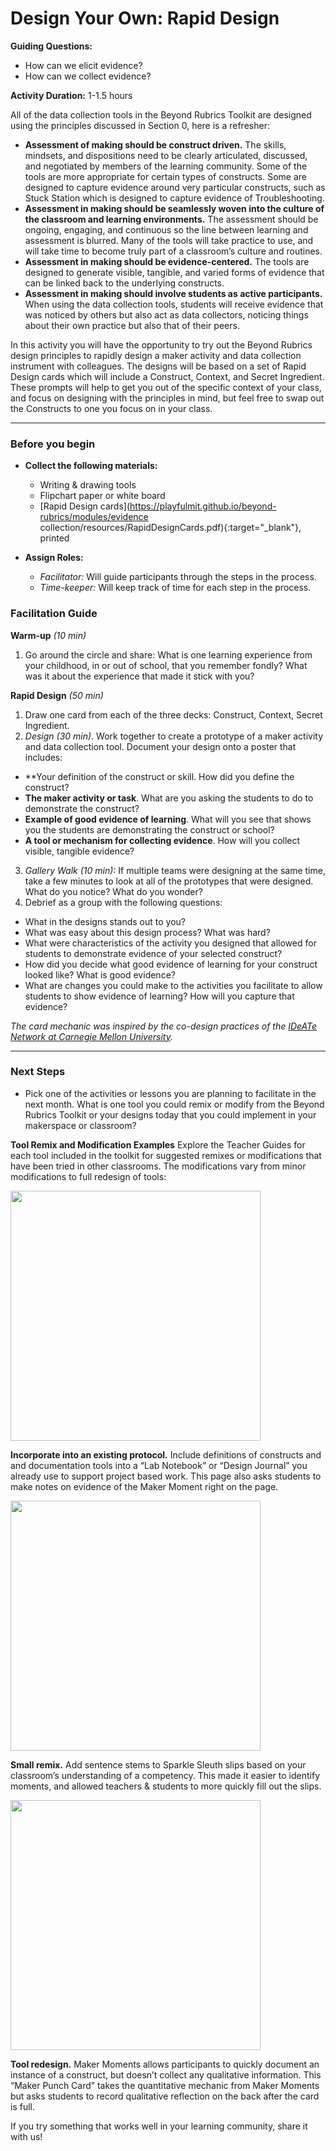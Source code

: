 # Design Your Own: Rapid Design
**Guiding Questions:**
 - How can we elicit evidence?
 - How can we collect evidence?

**Activity Duration:** 1-1.5 hours

All of the data collection tools in the Beyond Rubrics Toolkit are designed using the principles discussed in Section 0, here is a refresher:
- **Assessment of making should be construct driven.** The skills, mindsets, and dispositions need to be clearly articulated, discussed, and negotiated by members of the learning community. Some of the tools are more appropriate for certain types of constructs. Some are designed to capture evidence around very particular constructs, such as Stuck Station which is designed to capture evidence of Troubleshooting.
- **Assessment in making should be seamlessly woven into the culture of the classroom and learning environments.** The assessment should be ongoing, engaging, and continuous so the line between learning and assessment is blurred. Many of the tools will take practice to use, and will take time to become truly part of a classroom’s culture and routines.
- **Assessment in making should be evidence-centered.** The tools are designed to generate visible, tangible, and varied forms of evidence that can be linked back to the underlying constructs.
- **Assessment in making should involve students as active participants.** When using the data collection tools, students will receive evidence that was noticed by others but also act as data collectors, noticing things about their own practice but also that of their peers.

In this activity you will have the opportunity to try out the Beyond Rubrics design principles to rapidly design a maker activity and data collection instrument with colleagues. The designs will be based on a set of Rapid Design cards which will include a Construct, Context, and Secret Ingredient. These prompts will help to get you out of the specific context of your class, and focus on designing with the principles in mind, but feel free to swap out the Constructs to one you focus on in your class.

***

### Before you begin
- **Collect the following materials:**
  - Writing & drawing tools
  - Flipchart paper or white board
  - [Rapid Design cards](https://playfulmit.github.io/beyond-rubrics/modules/evidence collection/resources/RapidDesignCards.pdf){:target="_blank"}, printed

- **Assign Roles:**
  - *Facilitator:* Will guide participants through the steps in the process.
  - *Time-keeper:* Will keep track of time for each step in the process.

### Facilitation Guide
**Warm-up** *(10 min)*
1. Go around the circle and share: What is one learning experience from your childhood, in or out of school, that you remember fondly? What was it about the experience that made it stick with you?

**Rapid Design** *(50 min)*
1. Draw one card from each of the three decks: Construct, Context, Secret Ingredient.
2. *Design (30 min)*. Work together to create a prototype of a maker activity and data collection tool. Document your design onto a poster that includes:
  - **Your definition of the construct or skill. How did you define the construct?
  - **The maker activity or task**. What are you asking the students to do to demonstrate the construct?
  - **Example of good evidence of learning**. What will you see that shows you the students are demonstrating the construct or school?
  - **A tool or mechanism for collecting evidence**. How will you collect visible, tangible evidence?
3. *Gallery Walk (10 min):* If multiple teams were designing at the same time, take a few minutes to look at all of the prototypes that were designed. What do you notice? What do you wonder?
4. Debrief as a group with the following questions:
  - What in the designs stands out to you?
  - What was easy about this design process? What was hard?
  - What were characteristics of the activity you designed that allowed for students to demonstrate evidence of your selected construct?
  - How did you decide what good evidence of learning for your construct looked like? What is good evidence?
  - What are changes you could make to the activities you facilitate to allow students to show evidence of learning? How will you capture that evidence?

*The card mechanic was inspired by the co-design practices of the [IDeATe Network at Carnegie Mellon University](https://ideate.cmu.edu/).*

***

### Next Steps
- Pick one of the activities or lessons you are planning to facilitate in the next month. What is one tool you could remix or modify from the Beyond Rubrics Toolkit or your designs today that you could implement in your makerspace or classroom?

**Tool Remix and Modification Examples**
Explore the Teacher Guides for each tool included in the toolkit for suggested remixes or modifications that have been tried in other classrooms. The modifications vary from minor modifications to full redesign of tools:


<img align="center" width="400" src="https://playfulmit.github.io/beyond-rubrics/img/remix-1.png">

**Incorporate into an existing protocol.** Include definitions of constructs and and documentation tools into a “Lab Notebook” or “Design Journal” you already use to support project based work. This page also asks students to make notes on evidence of the Maker Moment right on the page.


<img align="center" width="400" src="https://playfulmit.github.io/beyond-rubrics/img/remix-2.png">

**Small remix.** Add sentence stems to Sparkle Sleuth slips based on your classroom’s understanding of a competency. This made it easier to identify moments, and allowed teachers & students to more quickly fill out the slips.


<img align="center" width="400" src="https://playfulmit.github.io/beyond-rubrics/img/remix-3.png">

**Tool redesign.** Maker Moments allows participants to quickly document an instance of a construct, but doesn’t collect any qualitative information. This “Maker Punch Card” takes the quantitative mechanic from Maker Moments but asks students to record qualitative reflection on the back after the card is full.

If you try something that works well in your learning community, share it with us!
